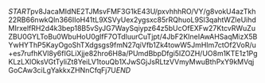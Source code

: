 $START$pv8JacaMIdNE2TJMsvFMF3G1kE43U/pxvhhhRO/VY/g8vokU4azTkh22RB66nwkQln366IIoH41tL9XSVyUex2ygsxc85rRQhuoL9Sl3qahtWZleUihdMIrxelfRH2d4k3bep18B5vSyJG7WaySqiypz64z5bUcOfEXFw27KtcvRWuZuZBU0GYLToBu0WbuHoU0gIfF7OTdIuurCuTjpt/4JbF2KIneIAwAHSaqMizX5BYwHYThP5KayOgoShTXdgsgs9fmN27qiVfb1Zk4towW5JmHIm7ctOf2VoR/u+es7rufhKVl8y6fIGLiXjje82hro6H8a/PUmdBbpDfgi5IZOZH/UO8m1KTE1z1PgKLzLXlOksVGtTyliZt8YeiLV1touQb1XJwSGjJsRLtzVVmyMwuBthPxY9kMVqjGoCAw3ciLgYakkxZHNnCfqFj7U$END$